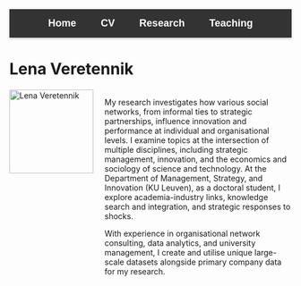 
<!-- Menu Ribbon -->
<nav style="background-color: #333; box-shadow: 0 2px 4px rgba(0, 0, 0, 0.2); padding: 15px 0; text-align: center;">
  <a href="/veretennik_lena/" style="color: white; text-decoration: none; margin: 0 20px; font-size: 18px; font-family: Arial, sans-serif; font-weight: 600;">Home</a>
  <a href="/veretennik_lena/cv_veretennik_2024.pdf" style="color: white; text-decoration: none; margin: 0 20px; font-size: 18px; font-family: Arial, sans-serif; font-weight: 600;">CV</a>
  <a href="/veretennik_lena/research" style="color: white; text-decoration: none; margin: 0 20px; font-size: 18px; font-family: Arial, sans-serif; font-weight: 600;">Research</a>
    <a href="/veretennik_lena/teaching" style="color: white; text-decoration: none; margin: 0 20px; font-size: 18px; font-family: Arial, sans-serif; font-weight: 600;">Teaching</a>
</nav>


# Lena Veretennik

<div style="display: flex; align-items: flex-start; margin-top: 20px;">
  <img src="./photo_cv.jpg" alt="Lena Veretennik" style="width: 150px; height: auto; margin-right: 20px;">
  <div>
    <p>
      My research investigates how various social networks, from informal ties to strategic partnerships, influence innovation and performance at individual and organisational levels. I examine topics at the intersection of multiple disciplines, including strategic management, innovation, and the economics and sociology of science and technology. At the Department of Management, Strategy, and Innovation (KU Leuven), as a doctoral student, I explore academia-industry links, knowledge search and integration, and strategic responses to shocks.
    </p>
    <p>
With experience in organisational network consulting, data analytics, and university management, I create and utilise unique large-scale datasets alongside primary company data for my research. 
    </p>
  </div>
</div>
